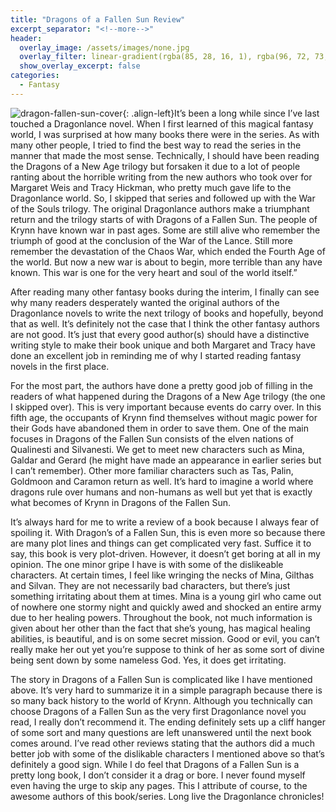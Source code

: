 ```yaml
---
title: "Dragons of a Fallen Sun Review"
excerpt_separator: "<!--more-->"
header:
  overlay_image: /assets/images/none.jpg
  overlay_filter: linear-gradient(rgba(85, 28, 16, 1), rgba(96, 72, 73, 84))
  show_overlay_excerpt: false
categories:
  - Fantasy
---
```

![dragon-fallen-sun-cover](/assets/images/dragon-fallen-sun.jpg){: .align-left}It’s been a long while since I’ve last touched a Dragonlance novel. When I first learned of this magical fantasy world, I was surprised at how many books there were in the series. As with many other people, I tried to find the best way to read the series in the manner that made the most sense. Technically, I should have been reading the Dragons of a New Age trilogy but forsaken it due to a lot of people ranting about the horrible writing from the new authors who took over for Margaret Weis and Tracy Hickman, who pretty much gave life to the Dragonlance world. So, I skipped that series and followed up with the War of the Souls trilogy. The original Dragonlance authors make a triumphant return and the trilogy starts of with Dragons of a Fallen Sun.
The people of Krynn have known war in past ages. Some are still alive who remember the triumph of good at the conclusion of the War of the Lance. Still more remember the devastation of the Chaos War, which ended the Fourth Age of the world. But now a new war is about to begin, more terrible than any have known. This war is one for the very heart and soul of the world itself.”

After reading many other fantasy books during the interim, I finally can see why many readers desperately wanted the original authors of the Dragonlance novels to write the next trilogy of books and hopefully, beyond that as well. It’s definitely not the case that I think the other fantasy authors are not good. It’s just that every good author(s) should have a distinctive writing style to make their book unique and both Margaret and Tracy have done an excellent job in reminding me of why I started reading fantasy novels in the first place.

For the most part, the authors have done a pretty good job of filling in the readers of what happened during the Dragons of a New Age trilogy (the one I skipped over). This is very important because events do carry over. In this fifth age, the occupants of Krynn find themselves without magic power for their Gods have abandoned them in order to save them. One of the main focuses in Dragons of the Fallen Sun consists of the elven nations of Qualinesti and Silvanesti. We get to meet new characters such as Mina, Galdar and Gerard (he might have made an appearance in earlier series but I can’t remember). Other more familiar characters such as Tas, Palin, Goldmoon and Caramon return as well. It’s hard to imagine a world where dragons rule over humans and non-humans as well but yet that is exactly what becomes of Krynn in Dragons of the Fallen Sun.

It’s always hard for me to write a review of a book because I always fear of spoiling it. With Dragon’s of a Fallen Sun, this is even more so because there are many plot lines and things can get complicated very fast. Suffice it to say, this book is very plot-driven. However, it doesn’t get boring at all in my opinion. The one minor gripe I have is with some of the dislikeable characters. At certain times, I feel like wringing the necks of Mina, Gilthas and Silvan. They are not necessarily bad characters, but there’s just something irritating about them at times. Mina is a young girl who came out of nowhere one stormy night and quickly awed and shocked an entire army due to her healing powers. Throughout the book, not much information is given about her other than the fact that she’s young, has magical healing abilities, is beautiful, and is on some secret mission. Good or evil, you can’t really make her out yet you’re suppose to think of her as some sort of divine being sent down by some nameless God. Yes, it does get irritating.

The story in Dragons of a Fallen Sun is complicated like I have mentioned above. It’s very hard to summarize it in a simple paragraph because there is so many back history to the world of Krynn. Although you technically can choose Dragons of a Fallen Sun as the very first Dragonlance novel you read, I really don’t recommend it. The ending definitely sets up a cliff hanger of some sort and many questions are left unanswered until the next book comes around. I’ve read other reviews stating that the authors did a much better job with some of the dislikable characters I mentioned above so that’s definitely a good sign. While I do feel that Dragons of a Fallen Sun is a pretty long book, I don’t consider it a drag or bore. I never found myself even having the urge to skip any pages. This I attribute of course, to the awesome authors of this book/series. Long live the Dragonlance chronicles!